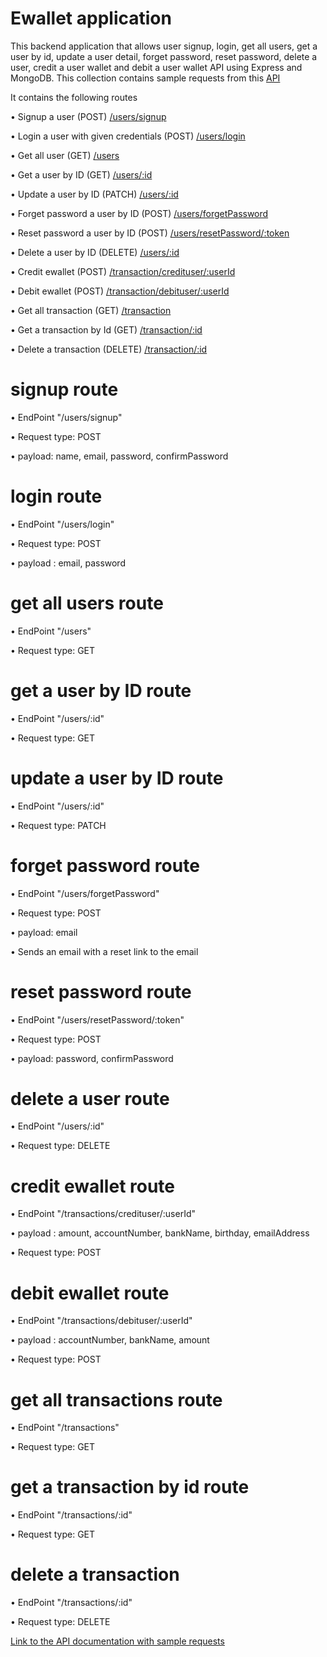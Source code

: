 # Ewallet application

This backend application that allows user signup, login, get all users, get a user by id, update a user detail, forget password, reset password, delete a user, credit a user wallet and debit a user wallet API  using Express and MongoDB.
This collection contains sample requests from this [API](http://localhost:8000/api/v1)

It contains the following routes

• Signup a user (POST) [/users/signup](http://localhost:8000/api/v1/users/signup)

• Login a user with given credentials (POST) [/users/login](http://localhost:8000/api/v1/users/login)

• Get all user (GET) [/users](http://localhost:8000/api/v1/users/)

• Get a user by ID (GET) [/users/:id](http://localhost:8000/api/v1/users/:id)

• Update a user by ID (PATCH) [/users/:id](http://localhost:8000/api/v1/users/:id)

• Forget password a user by ID (POST) [/users/forgetPassword](http://localhost:8000/api/v1/users/forgetPassword)

• Reset password a user by ID (POST) [/users/resetPassword/:token](http://localhost:8000/api/v1/users/resetPassword/:token)

• Delete a user by ID (DELETE) [/users/:id](http://localhost:8000/api/v1/users/:id)

• Credit ewallet (POST) [/transaction/credituser/:userId](http://localhost:8000/api/v1/transactions/credituser/:userId)

• Debit ewallet (POST) [/transaction/debituser/:userId](http://localhost:8000/api/v1/transactions/debituser/:userId)

• Get all transaction (GET) [/transaction](http://localhost:8000/api/v1/transactions)

• Get a transaction by Id (GET) [/transaction/:id](http://localhost:8000/api/v1/transactions/:id)

• Delete a transaction (DELETE) [/transaction/:id](http://localhost:8000/api/v1/transactions/:id)

# signup route

• EndPoint "/users/signup"

• Request type: POST

• payload: name, email, password, confirmPassword

# login route

• EndPoint "/users/login"

• Request type: POST

• payload :  email, password

# get all users route

• EndPoint "/users"

• Request type: GET

# get a user by ID route

• EndPoint "/users/:id"

• Request type: GET

# update a user by ID route

• EndPoint "/users/:id"

• Request type: PATCH

# forget password route

• EndPoint "/users/forgetPassword"

• Request type: POST

• payload: email

• Sends an email with a reset link to the email

# reset password route

• EndPoint "/users/resetPassword/:token"

• Request type: POST

• payload: password, confirmPassword

# delete a user route

• EndPoint "/users/:id"

• Request type: DELETE

# credit ewallet route

• EndPoint "/transactions/credituser/:userId"

• payload : amount, accountNumber, bankName, birthday, emailAddress

• Request type: POST

# debit ewallet route

• EndPoint "/transactions/debituser/:userId"

• payload : accountNumber, bankName, amount

• Request type: POST

# get all transactions route

• EndPoint "/transactions"

• Request type: GET

# get a transaction by id route

• EndPoint "/transactions/:id"

• Request type: GET

# delete a transaction

• EndPoint "/transactions/:id"

• Request type: DELETE



[Link to the API documentation with sample requests](https://documenter.getpostman.com/view/9775449/TzY6AEzc)